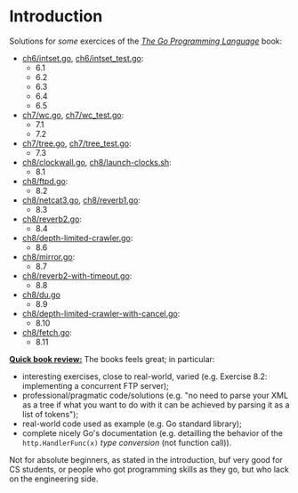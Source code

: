 # Introduction

Solutions for *some* exercices of the [*The Go Programming Language*][gopl] book:

  - [ch6/intset.go][gh-mb-gopl-ch6/intset.go],
  [ch6/intset_test.go][gh-mb-gopl-ch6/intset_test.go]:
    - 6.1
    - 6.2
    - 6.3
    - 6.4
    - 6.5
  - [ch7/wc.go][gh-mb-gopl-ch7/wc.go], [ch7/wc_test.go][gh-mb-gopl-ch7/wc_test.go]:
    - 7.1
    - 7.2
  - [ch7/tree.go][gh-mb-gopl-ch7/tree.go], [ch7/tree_test.go][gh-mb-gopl-ch7/tree_test.go]:
    - 7.3
  - [ch8/clockwall.go][gh-mb-gopl-ch8/clockwall.go],
  [ch8/launch-clocks.sh][gh-mb-gopl-ch8/launch-clocks.sh]:
    - 8.1
  - [ch8/ftpd.go][gh-mb-gopl-ch8/ftpd.go]:
    - 8.2
  - [ch8/netcat3.go][gh-mb-gopl-ch8/netcat3.go],
   [ch8/reverb1.go][gh-mb-gopl-ch8/reverb1.go]:
    - 8.3
  - [ch8/reverb2.go][gh-mb-gopl-ch8/reverb2.go]:
    - 8.4
  - [ch8/depth-limited-crawler.go][gh-mb-gopl-ch8/depth-limited-crawler.go]:
    - 8.6
  - [ch8/mirror.go][gh-mb-gopl-ch8/mirror.go]:
    - 8.7
  - [ch8/reverb2-with-timeout.go][gh-mb-gopl-ch8/reverb2-with-timeout.go]:
    - 8.8
  - [ch8/du.go][gh-mb-gopl-ch8/du.go]
    - 8.9
  - [ch8/depth-limited-crawler-with-cancel.go][gh-mb-gopl-ch8/depth-limited-crawler-with-cancel.go]:
    - 8.10
  - [ch8/fetch.go][gh-mb-gopl-ch8/fetch.go]:
    - 8.11

**<u>Quick book review:</u>** The books feels great; in particular:

  - interesting exercises, close to real-world, varied (e.g.
  Exercise 8.2: implementing a concurrent FTP server);
  - professional/pragmatic code/solutions (e.g. "no need to parse
  your XML as a tree if what you want to do with it can be achieved by
  parsing it as a list of tokens");
  - real-world code used as example (e.g. Go standard library);
  - complete nicely Go's documentation (e.g. detailling the behavior of the
  ``http.HandlerFunc(x)`` *type conversion* (not function call)).

Not for absolute beginners, as stated in the introduction, buf very
good for CS students, or people who got programming skills as they go,
but who lack on the engineering side.

<!--

Eventually:
	7.4 / 7.5 : p194

	p204: subtle bits regarding interfaces containing a nil pointer;
	would be nice to clarify all those things with proper "memory diagrams".
-->

[gopl]: https://www.gopl.io/

[gh-mb-gopl-ch6/intset.go]: https://github.com/mbivert/gopl/blob/master/ch6/intset.go
[gh-mb-gopl-ch6/intset_test.go]: https://github.com/mbivert/gopl/blob/master/ch6/intset_test.go

[gh-mb-gopl-ch7/wc.go]: https://github.com/mbivert/gopl/blob/master/ch7/wc.go
[gh-mb-gopl-ch7/wc_test.go]: https://github.com/mbivert/gopl/blob/master/ch7/wc_test.go

[gh-mb-gopl-ch7/tree.go]: https://github.com/mbivert/gopl/blob/master/ch7/tree.go
[gh-mb-gopl-ch7/tree_test.go]: https://github.com/mbivert/gopl/blob/master/ch7/tree_test.go

[gh-mb-gopl-ch8/clockwall.go]: https://github.com/mbivert/gopl/blob/master/ch8/clockwall.go
[gh-mb-gopl-ch8/launch-clocks.sh]: https://github.com/mbivert/gopl/blob/master/ch8/launch-clocks.sh

[gh-mb-gopl-ch8/ftpd.go]: https://github.com/mbivert/gopl/blob/master/ch8/ftpd.go

[gh-mb-gopl-ch8/netcat3.go]: https://github.com/mbivert/gopl/blob/master/ch8/netcat3.go
[gh-mb-gopl-ch8/reverb1.go]: https://github.com/mbivert/gopl/blob/master/ch8/reverb1.go

[gh-mb-gopl-ch8/reverb2.go]: https://github.com/mbivert/gopl/blob/master/ch8/reverb2.go

[gh-mb-gopl-ch8/depth-limited-crawler.go]: https://github.com/mbivert/gopl/blob/master/ch8/depth-limited-crawler.go

[gh-mb-gopl-ch8/mirror.go]: https://github.com/mbivert/gopl/blob/master/ch8/mirror.go

[gh-mb-gopl-ch8/reverb2-with-timeout.go]: https://github.com/mbivert/gopl/blob/master/ch8/reverb2-with-timeout.go

[gh-mb-gopl-ch8/du.go]: https://github.com/mbivert/gopl/blob/master/ch8/du.go

[gh-mb-gopl-ch8/depth-limited-crawler-with-cancel.go]: https://github.com/mbivert/gopl/blob/master/ch8/depth-limited-crawler-with-cancel.go

[gh-mb-gopl-ch8/fetch.go]: https://github.com/mbivert/gopl/blob/master/ch8/fetch.go

